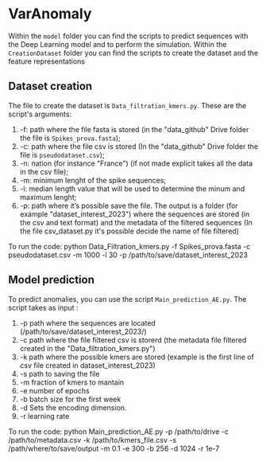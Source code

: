 # VarAnomaly
Within the <code>model</code> folder you can find the scripts to predict sequences with the Deep Learning model and to perform the simulation. 
Within the <code>CreationDataset</code> folder you can find the scripts to create the dataset and the feature representations

## Dataset creation
The file to create the dataset is <code>Data_filtration_kmers.py</code>. These are the script's arguments: 
1. -f: path where the file fasta is stored (in the "data_github" Drive folder the file is <code>Spikes_prova.fasta</code>); 
2. -c: path where the file csv is stored (In the "data_github" Drive folder the file is <code>pseudodataset.csv</code>);
3. -n: nation (for instance "France") (if not made explicit takes all the data in the csv file);
4. -m: minimum lenght of the spike sequences; 
5. -l: median length value that will be used to determine the minum and maximum lenght; 
6. -p: path where it’s possible save the file.
The output is a folder (for example "dataset_interest_2023") where the sequences are stored (in the csv and text format) and the metadata of the filtered sequences (In the file csv_dataset.py it's possible decide the name of file filtered) 

To run the code:
python Data_Filtration_kmers.py -f Spikes_prova.fasta -c pseudodataset.csv -m 1000 -l 30 -p /path/to/save/dataset_interest_2023

## Model prediction
To predict anomalies, you can use the script <code>Main_prediction_AE.py</code>. The script takes as input : 
1. -p path where the sequences are located (/path/to/save/dataset_interest_2023/)
2. -c path where the file filtered csv is storerd (the metadata file filtered created in the "Data_filtration_kmers.py")
3. -k path where the possible kmers are stored (example is the first line of csv file created in dataset_interest_2023)
4. -s path to saving the file
5. -m fraction of kmers to mantain 
6. -e number of epochs 
7. -b batch size for the first week 
8. -d Sets the encoding dimension.
9. -r learning rate

To run the code:
python Main_prediction_AE.py -p /path/to/drive -c /path/to/metadata.csv -k /path/to/kmers_file.csv -s /path/where/to/save/output -m 0.1 -e 300 -b 256 -d 1024 -r 1e-7






